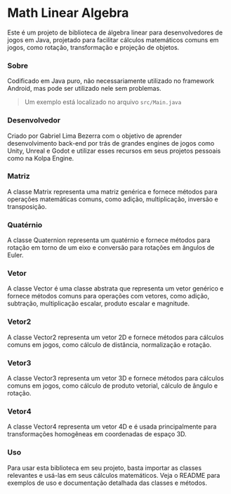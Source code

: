 # Math Linear Algebra
Este é um projeto de biblioteca de álgebra linear para desenvolvedores de jogos em Java, projetado para facilitar cálculos matemáticos comuns em jogos, como rotação, transformação e projeção de objetos.

### Sobre
Codificado em Java puro, não necessariamente utilizado no framework Android, mas pode ser utilizado nele sem problemas.

> Um exemplo está localizado no arquivo `src/Main.java`

### Desenvolvedor
Criado por Gabriel Lima Bezerra com o objetivo de aprender desenvolvimento back-end por trás de grandes engines de jogos como Unity, Unreal e Godot e utilizar esses recursos em seus projetos pessoais como na Kolpa Engine.

### Matriz
A classe Matrix representa uma matriz genérica e fornece métodos para operações matemáticas comuns, como adição, multiplicação, inversão e transposição.

### Quatérnio
A classe Quaternion representa um quatérnio e fornece métodos para rotação em torno de um eixo e conversão para rotações em ângulos de Euler.

### Vetor
A classe Vector é uma classe abstrata que representa um vetor genérico e fornece métodos comuns para operações com vetores, como adição, subtração, multiplicação escalar, produto escalar e magnitude.

### Vetor2
A classe Vector2 representa um vetor 2D e fornece métodos para cálculos comuns em jogos, como cálculo de distância, normalização e rotação.

### Vetor3
A classe Vector3 representa um vetor 3D e fornece métodos para cálculos comuns em jogos, como cálculo de produto vetorial, cálculo de ângulo e rotação.

### Vetor4
A classe Vector4 representa um vetor 4D e é usada principalmente para transformações homogêneas em coordenadas de espaço 3D.

### Uso
Para usar esta biblioteca em seu projeto, basta importar as classes relevantes e usá-las em seus cálculos matemáticos. Veja o README para exemplos de uso e documentação detalhada das classes e métodos.
